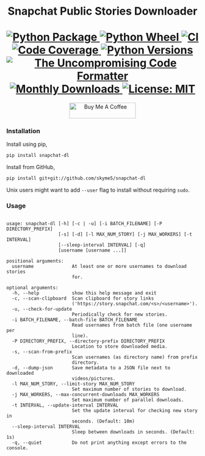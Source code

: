 <p>
  <div align="center">
  <h1>
    Snapchat Public Stories Downloader<br /> <br />
    <a href="https://pypi.python.org/pypi/snapchat-dl">
      <img
        src="https://img.shields.io/pypi/v/snapchat-dl.svg?cacheSeconds=360"
        alt="Python Package"
      />
    </a>
    <a href="https://pypi.python.org/pypi/snapchat-dl">
      <img
        src="https://img.shields.io/pypi/wheel/snapchat-dl"
        alt="Python Wheel"
      />
    </a>
    <a href="https://pypi.python.org/pypi/snapchat-dl">
      <img
        src="https://img.shields.io/github/workflow/status/skyme5/snapchat-dl/build?cacheSeconds=360"
        alt="CI"
      />
    </a>
    <a href="https://codecov.io/gh/skyme5/snapchat-dl">
      <img
        src="https://img.shields.io/codecov/c/github/skyme5/snapchat-dl?cacheSeconds=360"
        alt="Code Coverage"
      />
    </a>
    <a href="https://codecov.io/gh/skyme5/snapchat-dl">
      <img
        src="https://img.shields.io/pypi/pyversions/snapchat-dl"
        alt="Python Versions"
      />
    </a>
    <a href="https://github.com/psf/black">
      <img
        src="https://img.shields.io/badge/code%20style-black-000000.svg"
        alt="The Uncompromising Code Formatter"
      />
    </a>
    <a href="https://pepy.tech/project/snapchat-dl">
      <img
        src="https://static.pepy.tech/badge/snapchat-dl"
        alt="Monthly Downloads"
      />
    </a>
    <a href="https://opensource.org/licenses/MIT">
      <img
        src="https://img.shields.io/badge/License-MIT-blue.svg"
        alt="License: MIT"
      />
    </a>
  </h1>
  <a href="https://buymeacoffee.com/skyme5" target="_blank"><img src="https://www.buymeacoffee.com/assets/img/custom_images/orange_img.png" alt="Buy Me A Coffee" style="height: 41px !important;width: 174px !important;" ></a>
  </div>
</p>

### Installation

Install using pip,

```bash
pip install snapchat-dl
```

Install from GitHub,

```bash
pip install git+git://github.com/skyme5/snapchat-dl
```

Unix users might want to add `--user` flag to install without requiring `sudo`.

### Usage

```text

usage: snapchat-dl [-h] [-c | -u] [-i BATCH_FILENAME] [-P DIRECTORY_PREFIX]
                   [-s] [-d] [-l MAX_NUM_STORY] [-j MAX_WORKERS] [-t INTERVAL]
                   [--sleep-interval INTERVAL] [-q]
                   [username [username ...]]

positional arguments:
  username              At least one or more usernames to download stories
                        for.

optional arguments:
  -h, --help            show this help message and exit
  -c, --scan-clipboard  Scan clipboard for story links
                        ('https://story.snapchat.com/<s>/<username>').
  -u, --check-for-update
                        Periodically check for new stories.
  -i BATCH_FILENAME, --batch-file BATCH_FILENAME
                        Read usernames from batch file (one username per
                        line).
  -P DIRECTORY_PREFIX, --directory-prefix DIRECTORY_PREFIX
                        Location to store downloaded media.
  -s, --scan-from-prefix
                        Scan usernames (as directory name) from prefix
                        directory.
  -d, --dump-json       Save metadata to a JSON file next to downloaded
                        videos/pictures.
  -l MAX_NUM_STORY, --limit-story MAX_NUM_STORY
                        Set maximum number of stories to download.
  -j MAX_WORKERS, --max-concurrent-downloads MAX_WORKERS
                        Set maximum number of parallel downloads.
  -t INTERVAL, --update-interval INTERVAL
                        Set the update interval for checking new story in
                        seconds. (Default: 10m)
  --sleep-interval INTERVAL
                        Sleep between downloads in seconds. (Default: 1s)
  -q, --quiet           Do not print anything except errors to the console.

```
